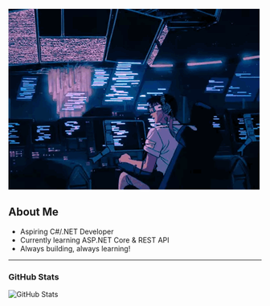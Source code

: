 ![Header](./FjanyGifik.gif)

## About Me
-  Aspiring C#/.NET Developer
-  Currently learning ASP.NET Core & REST API
-  Always building, always learning!

---

### GitHub Stats
![GitHub Stats](https://github-readme-stats.vercel.app/api?username=Buggg43&show_icons=true&theme=radical)
